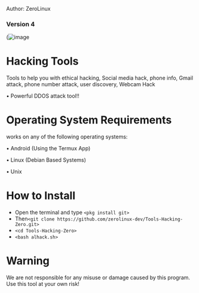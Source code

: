 Author: ZeroLinux 
### Version 4

(![image](https://i.postimg.cc/2ysc7vY7/alhacking.jpg)

# Hacking Tools
Tools to help you with ethical hacking, Social media hack, phone info, Gmail attack, phone number attack, user discovery, Webcam Hack

• Powerful DDOS attack tool!!

# Operating System Requirements
works on any of the following operating systems:

• Android (Using the Termux App)

• Linux (Debian Based Systems)

• Unix

# How to Install
* Open the terminal and type `<pkg install git>`
* Then`<git clone https://github.com/zerolinux-dev/Tools-Hacking-Zero.git>`
* `<cd Tools-Hacking-Zero>`
* `<bash alhack.sh>`


# Warning

We are not responsible for any misuse or damage caused by this program. Use this tool at your own risk!

